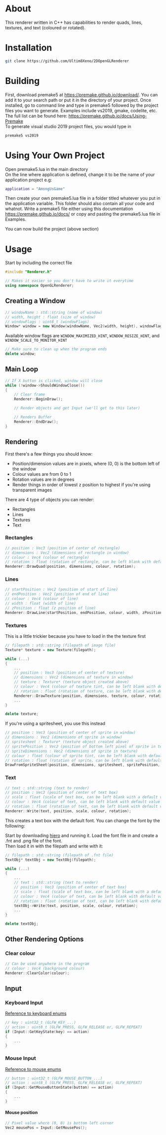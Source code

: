 # About

This renderer written in C++ has capabilities to render quads, lines, textures, and text (coloured or rotated).

# Installation

```bash
git clone https://github.com/Ultim8Xeno/2DOpenGLRenderer
```

# Building

First, download premake5 at https://premake.github.io/download/. You can add it to your search path or put it in the directory of your project. Once installed, go to command line and type in premake5 followed by the project files you want to generate. Examples include vs2019, gmake, codelite, etc. The full list can be found here: https://premake.github.io/docs/Using-Premake \
To generate visual studio 2019 project files, you would type in

```bash
premake5 vs2019
```

# Using Your Own Project

Open premake5.lua in the main directory\
On the line where application is defined, change it to be the name of your application project
e.g:

```lua
application = "AmongUsGame"
```

Then create your own premake5.lua file in a folder titled whatever you put in the application variable. This folder should also contain all your code and whatnot. Write a premake5 file either using this documentation https://premake.github.io/docs/ or copy and pasting the premake5.lua file in Examples.

You can now build the project (above section)

# Usage

Start by including the correct file

```cpp
#include "Renderer.h"

// Makes it easier so you don't have to write it everytime
using namespace OpenGLRenderer;
```

## Creating a Window

```cpp
// windowName : std::string (name of window)
// width, height : float (size of window)
// windowFlags : uint8_t (windowFlags)
Window* window = new Window(windowName, Vec2(width, height), windowFlags);
```

Available window flags are `WINDOW_MAXIMIZED_HINT`, `WINDOW_RESIZE_HINT`, and `WINDOW_SCALE_TO_MONITOR_HINT`

```cpp
// Make sure to clean up when the program ends
delete window;
```

## Main Loop

```cpp
// If X button is clicked, window will close
while (!window->ShouldWindowClose())
{
    // Clear frame
    Renderer::BeginDraw();

    // Render objects and get Input (we'll get to this later)

    // Renders Buffer
    Renderer::EndDraw();
}
```

## Rendering

First there's a few things you should know:

- Position/dimension values are in pixels, where (0, 0) is the bottom left of the window
- Colour values are from 0 to 1
- Rotation values are in degrees
- Render things in order of lowest z position to highest if you're using transparent images

There are 4 type of objects you can render:

- Rectangles
- Lines
- Textures
- Text

### Rectangles

```cpp
// position : Vec3 (position of center of rectangle)
// dimensions : Vec2 (dimensions of rectangle in window)
// colour : Vec4 (colour of rectangle)
// rotation : float (rotation of rectangle, can be left blank with default value of 0)
Renderer::DrawQuad(position, dimensions, colour, rotation);
```

### Lines

```cpp
// startPosition : Vec2 (position of start of line)
// endPosition : Vec2 (position of end of line)
// colour : Vec4 (colour of line)
// width : float (width of line)
// zPosition : float (z position of line)
Renderer::DrawLine(startPosition, endPosition, colour, width, zPosition);
```

### Textures

This is a little trickier because you have to load in the the texture first

```cpp
// filepath : std::string (filepath of image file)
Texture* texture = new Texture(filepath);

while (...)
{
    ...
    // position : Vec3 (position of center of texture)
    // dimensions : Vec2 (dimensions of texture in window)
    // texture : Texture* (texture object created above)
    // colour : Vec4 (colour of texture tint, can be left blank with default value of white so texture stays the same)
    // rotation : float (rotation of texture, can be left blank with default value of 0)
    Renderer::DrawTexture(position, dimensions, texture, colour, rotation);
    ...
}

delete texture;
```

If you're using a spritesheet, you use this instead

```cpp
// position : Vec3 (position of center of sprite in window)
// dimensions : Vec2 (dimensions of sprite in window)
// spritesheet : Texture* (texture object created above)
// spritePosition : Vec2 (position of bottom left pixel of sprite in texture)
// spriteDimensions : Vec2 (dimensions of sprite in texture)
// colour : float (colour of sprite tint, can be left blank with default value of white so sprite stays the same)
// rotation : float (rotation of sprite, can be left blank with default value of 0)
DrawFromSpriteSheet(position, dimensions, spritesheet, spritePosition, spriteDimensions, colour, rotation);
```

### Text

```cpp
// text : std::string (text to render)
// position : Vec3 (position of center of text box)
// scale : float (scale of text box, can be left blank with a default value of 1)
// colour : Vec4 (colour of text, can be left blank with default value of white)
// rotation : float (rotation of text, can be left blank with default value of 0)
Renderer::Write(text, position, scale, colour, rotation);
```

This creates a text box with the default font. You can change the font by the following:

Start by downloading [hiero](https://libgdx.com/wiki/tools/hiero) and running it. Load the font file in and create a .fnt and .png file of the font.  
Then load it in with the filepath and write with it:

```cpp
// filepath : std::string (filepath of .fnt file)
TextObj* textObj = new TextObj(filepath);

while (...)
{
    ...
    // text : std::string (text to render)
    // position : Vec3 (position of center of text box)
    // scale : float (scale of text box, can be left blank with a default value of 1)
    // colour : Vec4 (colour of text, can be left blank with default value of white)
    // rotation : float (rotation of text, can be left blank with default value of 0)
    textObj->Write(text, position, scale, colour, rotation);
    ...
}

delete textObj;
```

## Other Rendering Options

### Clear colour

```cpp
// Can be used anywhere in the program
// colour : Vec4 (background colour)
Renderer::ClearColor(colour);
```

## Input

### Keyboard Input

[Reference to keyboard enums](https://www.glfw.org/docs/3.3/group__keys.html)

```cpp
// key : uint32_t (GLFW_KEY_...)
// action : uint8_t (GLFW_PRESS, GLFW_RELEASE or, GLFW_REPEAT)
if (Input::GetKeyState(key) == action)
{
    ...
}
```

### Mouse Input

[Reference to mouse enums](https://www.glfw.org/docs/3.3/group__buttons.html)

```cpp
// button : uint32_t (GLFW_MOUSE_BUTTON_...)
// action : uint8_t (GLFW_PRESS, GLFW_RELEASE or, GLFW_REPEAT)
if (Input::GetMouseButtonState(button) == action)
{
    ...
}
```

#### Mouse position

```cpp
// Pixel value where (0, 0) is bottom left corner
Vec2 mousePos = Input::GetMousePos();
```
